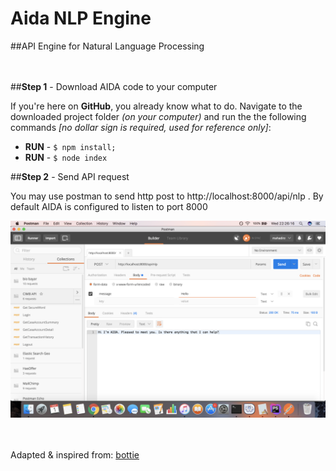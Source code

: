 # Aida NLP Engine
##API Engine for Natural Language Processing

<br><br>
##**Step 1** - Download AIDA code to your computer

If you're here on **GitHub**, you already know what to do. 
Navigate to the downloaded project folder *(on your computer)* and run the the following 
commands *[no dollar sign is required, used for reference only]*:

- **RUN** - `$ npm install;`
- **RUN** - `$ node index`

##**Step 2** - Send API request

You may use postman to send http post to http://localhost:8000/api/nlp . By default AIDA is
configured to listen to port 8000

![Preview](https://raw.githubusercontent.com/mahadirz/aida-engine/master/screenshot-postman.png)

<br><br>
Adapted & inspired from: [bottie](
https://github.com/andrew-templeton/bottie)

